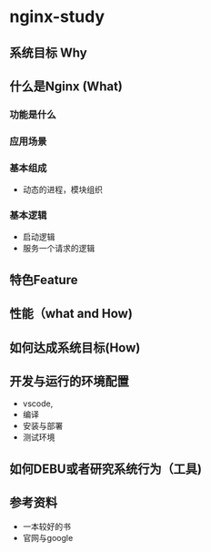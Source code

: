 # nginx-study


## 系统目标 Why

## 什么是Nginx (What)
### 功能是什么
### 应用场景
### 基本组成
* 动态的进程，模块组织
### 基本逻辑
* 启动逻辑
* 服务一个请求的逻辑
## 特色Feature
## 性能（what and How)
## 如何达成系统目标(How)
## 开发与运行的环境配置
* vscode,
* 编译
* 安装与部署
* 测试环境
## 如何DEBU或者研究系统行为（工具)
## 参考资料
* 一本较好的书
* 官网与google
